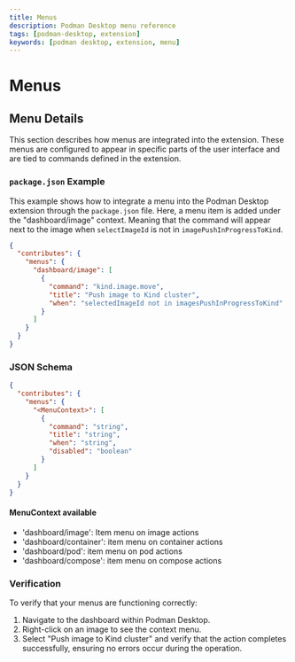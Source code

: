```yaml
---
title: Menus
description: Podman Desktop menu reference
tags: [podman-desktop, extension]
keywords: [podman desktop, extension, menu]
---
```


# Menus

## Menu Details

This section describes how menus are integrated into the extension. These menus are configured to appear in specific parts of the user interface and are tied to commands defined in the extension.

### `package.json` Example

This example shows how to integrate a menu into the Podman Desktop extension through the `package.json` file. Here, a menu item is added under the "dashboard/image" context. Meaning that the command will appear next to the image when `selectImageId` is not in `imagePushInProgressToKind`.

```json
{
  "contributes": {
    "menus": {
      "dashboard/image": [
        {
          "command": "kind.image.move",
          "title": "Push image to Kind cluster",
          "when": "selectedImageId not in imagesPushInProgressToKind"
        }
      ]
    }
  }
}
```

### JSON Schema

```json
{
  "contributes": {
    "menus": {
      "<MenuContext>": [
        {
          "command": "string",
          "title": "string",
          "when": "string",
          "disabled": "boolean"
        }
      ]
    }
  }
}
```

#### MenuContext available

- 'dashboard/image': Item menu on image actions
- 'dashboard/container': item menu on container actions
- 'dashboard/pod': item menu on pod actions
- 'dashboard/compose': item menu on compose actions

### Verification

To verify that your menus are functioning correctly:

1. Navigate to the dashboard within Podman Desktop.
2. Right-click on an image to see the context menu.
3. Select "Push image to Kind cluster" and verify that the action completes successfully, ensuring no errors occur during the operation.
